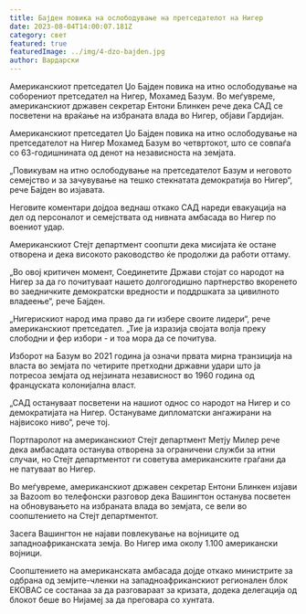 ```yaml
---
title: Бајден повика на ослободување на претседателот на Нигер
date: 2023-08-04T14:00:07.181Z
category: свет
featured: true
featuredImage: ../img/4-dzo-bajden.jpg
author: Вардарски
---
```

Американскиот претседател Џо Бајден повика на итно ослободување на соборениот претседател на Нигер, Мохамед Базум. Во меѓувреме, американскиот државен секретар Ентони Блинкен рече дека САД се посветени на враќање на избраната влада во Нигер, објави Гардијан.

Американскиот претседател Џо Бајден повика на итно ослободување на претседателот на Нигер Мохамед Базум во четвртокот, што се совпаѓа со 63-годишнината од денот на независноста на земјата.

„Повикувам на итно ослободување на претседателот Базум и неговото семејство и за зачувување на тешко стекнатата демократија во Нигер“, рече Бајден во изјавата.

Неговите коментари дојдоа веднаш откако САД нареди евакуација на дел од персоналот и семејствата од нивната амбасада во Нигер по воениот удар.

Американскиот Стејт департмент соопшти дека мисијата ќе остане отворена и дека високото раководство ќе продолжи да работи оттаму.

„Во овој критичен момент, Соединетите Држави стојат со народот на Нигер за да го почитуваат нашето долгогодишно партнерство вкоренето во заедничките демократски вредности и поддршката за цивилното владеење“, рече Бајден.

„Нигерискиот народ има право да ги избере своите лидери“, рече американскиот претседател. „Тие ја изразија својата волја преку слободни и фер избори - и тоа мора да се почитува.

Изборот на Базум во 2021 година ја означи првата мирна транзиција на власта во земјата по четирите претходни државни удари што ја потресоа земјата од нејзината независност во 1960 година од француската колонијална власт.

„САД остануваат посветени на нашиот однос со народот на Нигер и со демократијата на Нигер. Остануваме дипломатски ангажирани на највисоко ниво“, рече тој.

Портпаролот на американскиот Стејт департмент Метју Милер рече дека амбасадата останува отворена за ограничени служби за итни случаи, но Стејт департментот ги советува американските граѓани да не патуваат во Нигер.

Во меѓувреме, американскиот државен секретар Ентони Блинкен изјави за Bazoom во телефонски разговор дека Вашингтон останува посветен на обновувањето на избраната влада во земјата, се вели во соопштението на Стејт департментот.

Засега Вашингтон не најави повлекување на војниците од западноафриканската земја. Во Нигер има околу 1.100 американски војници.

Соопштението на американската амбасада дојде откако министрите за одбрана од земјите-членки на западноафриканскиот регионален блок ЕКОВАС се состанаа за да разговараат за кризата, додека делегација од блокот беше во Нијамеј за да преговара со хунтата.